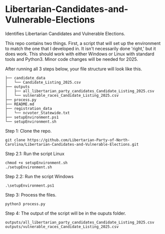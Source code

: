# Libertarian-Candidates-and-Vulnerable-Elections
Identifies Libertarian Candidates and Vulnerable Elections. 

This repo contains two things. First, a script that will set up the environment to match the one that I developed in. It isn't necessarily done 'right,' but it does work. This should work with either Windows or Linux with standard tools and Python3. Minor code changes will be needed for 2025.

After running all 3 steps below, your file structure will look like this.
```
├── candidate_data
│   └── Candidate_Listing_2025.csv
├── outputs
│   ├── all_libertarian_party_candidates_Candidate_Listing_2025.csv
│   └── vulnerable_races_Candidate_Listing_2025.csv
├── process.py
├── README.md
├── registration_data
│   └── ncvoter_Statewide.txt
├── setupEnvironment.ps1
└── setupEnvironment.sh
```

Step 1: Clone the repo.
```
git clone https://github.com/Libertarian-Party-of-North-Carolina/Libertarian-Candidates-and-Vulnerable-Elections.git
```
Step 2.1: Run the script Linux
```
chmod +x setupEnvironment.sh
./setupEnvironment.sh
```
Step 2.2: Run the script Windows
```
.\setupEnvironment.ps1
```
Step 3: Process the files.
```
python3 process.py
```
Step 4: The output of the script will be in the ouputs folder.
```
outputs/all_libertarian_party_candidates_Candidate_Listing_2025.csv
outputs/vulnerable_races_Candidate_Listing_2025.csv
```

